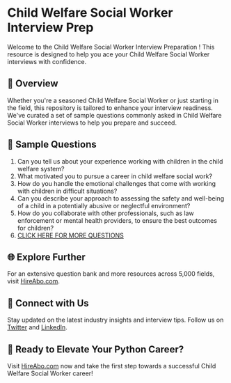 # Child Welfare Social Worker Interview Prep

Welcome to the Child Welfare Social Worker Interview Preparation ! This resource is designed to help you ace your Child Welfare Social Worker interviews with confidence.

## 🚀 Overview

Whether you're a seasoned Child Welfare Social Worker or just starting in the field, this repository is tailored to enhance your interview readiness. We've curated a set of sample questions commonly asked in Child Welfare Social Worker interviews to help you prepare and succeed.

## 📝 Sample Questions

1. Can you tell us about your experience working with children in the child welfare system?
2. What motivated you to pursue a career in child welfare social work?
3. How do you handle the emotional challenges that come with working with children in difficult situations?
4. Can you describe your approach to assessing the safety and well-being of a child in a potentially abusive or neglectful environment?
5. How do you collaborate with other professionals, such as law enforcement or mental health providers, to ensure the best outcomes for children?
6. [CLICK HERE FOR MORE QUESTIONS](https://hireabo.com/job/13_0_4/Child%20Welfare%20Social%20Worker)

## 🌐 Explore Further

For an extensive question bank and more resources across 5,000 fields, visit [HireAbo.com](https://www.hireabo.com).

## 📱 Connect with Us

Stay updated on the latest industry insights and interview tips. Follow us on [Twitter](https://twitter.com/hireabo) and [LinkedIn](https://www.linkedin.com/in/hire-abo-3609972a8/).

## 🚀 Ready to Elevate Your Python Career?

Visit [HireAbo.com](https://www.hireabo.com) now and take the first step towards a successful Child Welfare Social Worker career!
